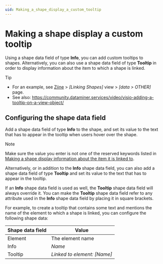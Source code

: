 ```yaml
---
uid: Making_a_shape_display_a_custom_tooltip
---
```


# Making a shape display a custom tooltip

Using a shape data field of type **Info**, you can add custom tooltips to shapes. Alternatively, you can also use a shape data field of type **Tooltip** in order to display information about the item to which a shape is linked.

> [!TIP]
> - For an example, see [Ziine](xref:ZiineDemoSystem) > *[Linking Shapes]* view > *[data > OTHER]* page.
> - See also: <https://community.dataminer.services/video/visio-adding-a-tooltip-on-a-view-object/>

## Configuring the shape data field

Add a shape data field of type **Info** to the shape, and set its value to the text that has to appear in the tooltip when users hover over the shape.

> [!NOTE]
> Make sure the value you enter is not one of the reserved keywords listed in [Making a shape display information about the item it is linked to](xref:Making_a_shape_display_information_about_the_item_it_is_linked_to).

Alternatively, or in addition to the **Info** shape data field, you can also add a shape data field of type **Tooltip** and set its value to the text that has to appear in the tooltip.

If an **Info** shape data field is used as well, the **Tooltip** shape data field will always override it. You can make the **Tooltip** shape data field refer to any attribute used in the **Info** shape data field by placing it in square brackets.

For example, to create a tooltip that contains some text and mentions the name of the element to which a shape is linked, you can configure the following shape data:

| Shape data field | Value                         |
| ---------------- | ----------------------------- |
| Element          | The element name              |
| Info             | *Name*                        |
| Tooltip          | *Linked to element: \[Name\]* |
